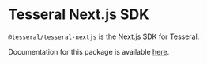 # Tesseral Next.js SDK

`@tesseral/tesseral-nextjs` is the Next.js SDK for Tesseral.

Documentation for this package is available [here](https://tesseral.com/docs/sdks/tesseral-sdk-nextjs).
